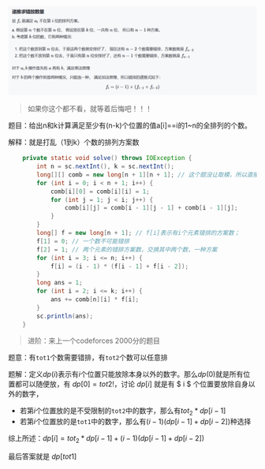 ![1741931777635](assets/1741931777635.png)

> 如果你这个都不看，就等着后悔吧！！！

题目：给出n和k计算满足至少有(n-k)个位置的值a[i]==i的1~n的全排列的个数。 

解释：就是打乱（1到k）个数的排列方案数

```java
    private static void solve() throws IOException {
        int n = sc.nextInt(), k = sc.nextInt();
        long[][] comb = new long[n + 1][n + 1]; // 这个题没让取模，所以直接用递推求组合数，如果有Mod还是要用费马小定理求逆元！！！
        for (int i = 0; i < n + 1; i++) {
            comb[i][0] = comb[i][i] = 1;
            for (int j = 1; j < i; j++) {
                comb[i][j] = comb[i - 1][j - 1] + comb[i - 1][j];
            }
        }
        long[] f = new long[n + 1]; // f[i]表示有i个元素错排的方案数；
        f[1] = 0; // 一个数不可能错排
        f[2] = 1; // 两个元素的错排方案数，交换其中两个数，一种方案
        for (int i = 3; i <= n; i++) {
            f[i] = (i - 1) * (f[i - 1] + f[i - 2]);
        }
        long ans = 1;
        for (int i = 2; i <= k; i++) {
            ans += comb[n][i] * f[i];
        }
        sc.println(ans);
    }
```

> 进阶：来上一个codeforces 2000分的题目

题意：有`tot1`个数需要错排，有`tot2`个数可以任意排

题解：定义$dp(i)$表示有$i$个位置只能放除本身以外的数字。那么$dp(0)$就是所有位置都可以随便放，有 $dp[0] = tot2!$，讨论 $dp[i]$ 就是有 $ i $ 个位置要放除自身以外的数字，

- 若第$i$个位置放的是不受限制的`tot2`中的数字，那么有$tot_2 * dp[i - 1]$
- 若第$i$个位置放的是`tot1`中的数字，那么有$(i - 1)(dp[i - 1] + dp[i - 2])$种选择

综上所述：$dp[i] = tot_2 * dp[i - 1] + (i - 1)(dp[i - 1] + dp[i - 2])$

最后答案就是 $dp[tot1]$

